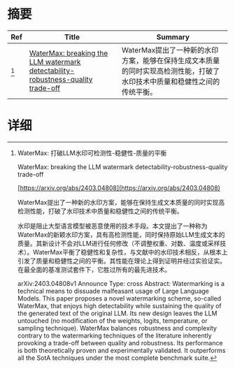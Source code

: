 # 摘要

| Ref | Title | Summary |
| --- | --- | --- |
| [^1] | [WaterMax: breaking the LLM watermark detectability-robustness-quality trade-off](https://arxiv.org/abs/2403.04808) | WaterMax提出了一种新的水印方案，能够在保持生成文本质量的同时实现高检测性能，打破了水印技术中质量和稳健性之间的传统平衡。 |

# 详细

[^1]: WaterMax: 打破LLM水印可检测性-稳健性-质量的平衡

    WaterMax: breaking the LLM watermark detectability-robustness-quality trade-off

    [https://arxiv.org/abs/2403.04808](https://arxiv.org/abs/2403.04808)

    WaterMax提出了一种新的水印方案，能够在保持生成文本质量的同时实现高检测性能，打破了水印技术中质量和稳健性之间的传统平衡。

    

    水印是阻止大型语言模型被恶意使用的技术手段。本文提出了一种称为WaterMax的新颖水印方案，具有高检测性能，同时保持原始LLM生成文本的质量。其新设计不会对LLM进行任何修改（不调整权重、对数、温度或采样技术）。WaterMax平衡了稳健性和复杂性，与文献中的水印技术相反，从根本上引发了质量和稳健性之间的平衡。其性能在理论上得到证明并经过实验证实。在最全面的基准测试套件下，它胜过所有的最先进技术。

    arXiv:2403.04808v1 Announce Type: cross  Abstract: Watermarking is a technical means to dissuade malfeasant usage of Large Language Models. This paper proposes a novel watermarking scheme, so-called WaterMax, that enjoys high detectability while sustaining the quality of the generated text of the original LLM. Its new design leaves the LLM untouched (no modification of the weights, logits, temperature, or sampling technique). WaterMax balances robustness and complexity contrary to the watermarking techniques of the literature inherently provoking a trade-off between quality and robustness. Its performance is both theoretically proven and experimentally validated. It outperforms all the SotA techniques under the most complete benchmark suite.
    

